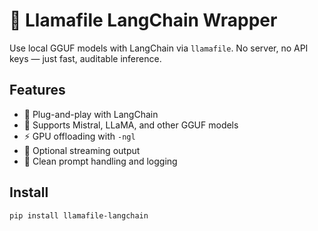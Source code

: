 # 🧠 Llamafile LangChain Wrapper

Use local GGUF models with LangChain via `llamafile`. No server, no API keys — just fast, auditable inference.

## Features
- 🔌 Plug-and-play with LangChain
- 🧠 Supports Mistral, LLaMA, and other GGUF models
- ⚡ GPU offloading with `-ngl`
- 🔁 Optional streaming output
- 🧼 Clean prompt handling and logging

## Install

```bash
pip install llamafile-langchain
